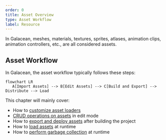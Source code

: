 ```yaml
---
order: 0
title: Asset Overview
type: Asset Workflow
label: Resource
---
```


In Galacean, meshes, materials, textures, sprites, atlases, animation clips, animation controllers, etc., are all considered assets.

## Asset Workflow

In Galacean, the asset workflow typically follows these steps:

```mermaid
flowchart LR
   A[Import Assets] --> B[Edit Assets] --> C[Build and Export] --> Distribute --> Load
```

This chapter will mainly cover:

- How to [customize asset loaders](/en/docs/assets/custom)
- [CRUD operations on assets](/en/docs/assets/interface) in edit mode
- How to [export and deploy assets](/en/docs/assets/build) after building the project
- How to [load assets](/en/docs/assets/load) at runtime
- How to [perform garbage collection](/en/docs/assets/gc) at runtime
